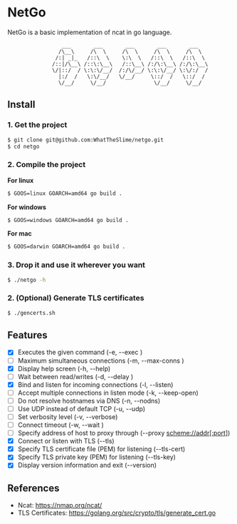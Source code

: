 # NetGo
NetGo is a basic implementation of ncat in go language.
```
                 ___       ___       ___       ___       ___   
                /\__\     /\  \     /\  \     /\  \     /\  \  
               /:| _|_   /::\  \    \:\  \   /::\  \   /::\  \ 
              /::|/\__\ /::\:\__\   /::\__\ /:/\:\__\ /:/\:\__\
              \/|::/  / \:\:\/__/  /:/\/__/ \:\:\/__/ \:\/:/  /
                |:/  /   \:\/__/   \/__/     \::/  /   \::/  / 
                \/__/     \/__/               \/__/     \/__/  
```

## Install
### 1. Get the project
```bash
$ git clone git@github.com:WhatTheSlime/netgo.git
$ cd netgo
```

### 2. Compile the project
**For linux**
```bash
$ GOOS=linux GOARCH=amd64 go build .
```
**For windows**
```bash
$ GOOS=windows GOARCH=amd64 go build .
```
**For mac**
```bash
$ GOOS=darwin GOARCH=amd64 go build .
```

### 3. Drop it and use it wherever you want
```bash
$ ./netgo -h
```

### 2. (Optional) Generate TLS certificates
```bash
$ ./gencerts.sh
```

## Features
- [X] Executes the given command (-e, --exec <command>)
- [ ] Maximum <n> simultaneous connections (-m, --max-conns <n>)
- [X] Display help screen (-h, --help)
- [ ] Wait between read/writes (-d, --delay <time>)        
- [X] Bind and listen for incoming connections (-l, --listen)
- [ ] Accept multiple connections in listen mode (-k, --keep-open)
- [ ] Do not resolve hostnames via DNS (-n, --nodns)
- [ ] Use UDP instead of default TCP (-u, --udp)
- [ ] Set verbosity level (-v, --verbose)
- [ ] Connect timeout (-w, --wait <time>)
- [ ] Specify address of host to proxy through (--proxy <scheme://addr[:port]>)
- [X] Connect or listen with TLS (--tls)
- [X] Specify TLS certificate file (PEM) for listening (--tls-cert)
- [X] Specify TLS private key (PEM) for listening (--tls-key)
- [X] Display version information and exit (--version)

## References
- Ncat: https://nmap.org/ncat/
- TLS Certificates: https://golang.org/src/crypto/tls/generate_cert.go

